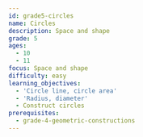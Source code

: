 ```yaml
---
id: grade5-circles
name: Circles
description: Space and shape
grade: 5
ages:
  - 10
  - 11
focus: Space and shape
difficulty: easy
learning_objectives:
  - 'Circle line, circle area'
  - 'Radius, diameter'
  - Construct circles
prerequisites:
  - grade-4-geometric-constructions
---
```

